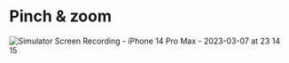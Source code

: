 # Pinch & zoom
![Simulator Screen Recording - iPhone 14 Pro Max - 2023-03-07 at 23 14 15](https://user-images.githubusercontent.com/40897072/223567076-cdaaf9ce-daea-4715-ae82-6041cf4d2c6c.gif)
